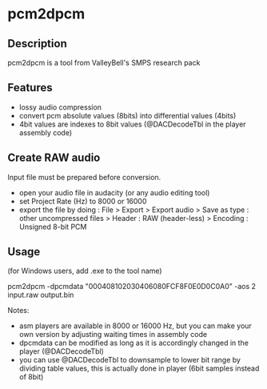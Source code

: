 # pcm2dpcm

## Description

pcm2dpcm is a tool from ValleyBell's SMPS research pack

## Features
* lossy audio compression
* convert pcm absolute values (8bits) into differential values (4bits)
* 4bit values are indexes to 8bit values (@DACDecodeTbl in the player assembly code)

## Create RAW audio

Input file must be prepared before conversion.

- open your audio file in audacity (or any audio editing tool)
- set Project Rate (Hz) to 8000 or 16000
- export the file by doing : File > Export > Export audio > Save as type : other uncompressed files > Header : RAW (header-less) > Encoding : Unsigned 8-bit PCM

## Usage
(for Windows users, add .exe to the tool name)

pcm2dpcm -dpcmdata "000408102030406080FCF8F0E0D0C0A0" -aos 2 input.raw output.bin

Notes:
- asm players are available in 8000 or 16000 Hz, but you can make your own version by adjusting waiting times in assembly code
- dpcmdata can be modified as long as it is accordingly changed in the player (@DACDecodeTbl)
- you can use @DACDecodeTbl to downsample to lower bit range by dividing table values, this is actually done in player (6bit samples instead of 8bit)
